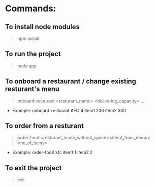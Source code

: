 # Commands:

## To install node modules
> npm install

## To run the project
> node app

## To onboard a restaurant / change existing resturant's menu
> onboard-resturant <resturant_name> <delivering_capacity> <itemname1> <price1> <itemname2> <price2>.... <itemnameN> <priceN>
- Example: onboard-resturant KFC 4 item1 200 item2 300

## To order from a resturant
> order-food <resturant_name_without_space><item1_from_menu> <no_of_items>
- Example: order-food kfc item1 1 item2 2

## To exit the project
> exit

